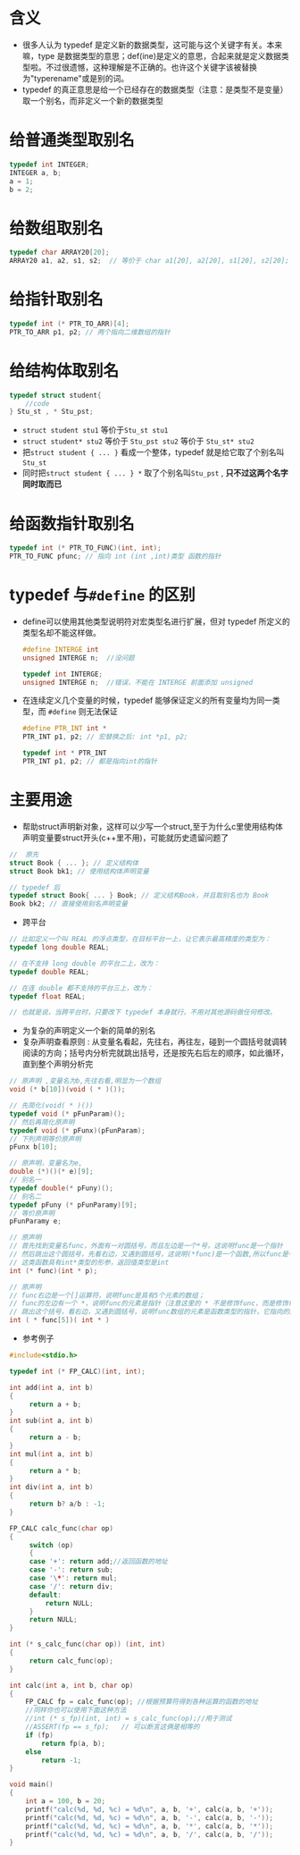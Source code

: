 # 含义
- 很多人认为 typedef 是定义新的数据类型，这可能与这个关键字有关。本来嘛，type 是数据类型的意思；def(ine)是定义的意思，合起来就是定义数据类型啦。不过很遗憾，这种理解是不正确的。也许这个关键字该被替换为"typerename"或是别的词。
- typedef 的真正意思是给一个已经存在的数据类型（注意：是类型不是变量）取一个别名，而非定义一个新的数据类型

# 给普通类型取别名
```c
typedef int INTEGER;
INTEGER a, b;
a = 1;
b = 2;
```

# 给数组取别名
```c
typedef char ARRAY20[20];
ARRAY20 a1, a2, s1, s2;  // 等价于 char a1[20], a2[20], s1[20], s2[20];
```

# 给指针取别名
```c
typedef int (* PTR_TO_ARR)[4];
PTR_TO_ARR p1, p2; // 两个指向二维数组的指针
```

# 给结构体取别名
```c
typedef struct student{
    //code
} Stu_st , * Stu_pst;
```
- `struct student stu1` 等价于`Stu_st stu1`
- `struct student* stu2` 等价于 `Stu_pst stu2` 等价于 `Stu_st* stu2`
- 把`struct student { ... }` 看成一个整体，typedef 就是给它取了个别名叫`Stu_st`
- 同时把`struct student { ... } *` 取了个别名叫`Stu_pst` , **只不过这两个名字同时取而已**

# 给函数指针取别名
```c
typedef int (* PTR_TO_FUNC)(int, int);
PTR_TO_FUNC pfunc; // 指向 int (int ,int)类型 函数的指针
```

# typedef 与`#define` 的区别
- define可以使用其他类型说明符对宏类型名进行扩展，但对 typedef 所定义的类型名却不能这样做。
    ```c
    #define INTERGE int
    unsigned INTERGE n;  //没问题

    typedef int INTERGE;
    unsigned INTERGE n;  //错误，不能在 INTERGE 前面添加 unsigned
    ```

- 在连续定义几个变量的时候，typedef 能够保证定义的所有变量均为同一类型，而 `#define` 则无法保证
    ```c
    #define PTR_INT int *
    PTR_INT p1, p2; // 宏替换之后: int *p1, p2;

    typedef int * PTR_INT
    PTR_INT p1, p2; // 都是指向int的指针
    ```

# 主要用途
- 帮助struct声明新对象，这样可以少写一个struct,至于为什么c里使用结构体声明变量要struct开头(c++里不用)，可能就历史遗留问题了

```c
//  原先
struct Book { ... }; // 定义结构体
struct Book bk1; // 使用结构体声明变量

// typedef 后
typedef struct Book{ ... } Book; // 定义结构Book，并且取别名也为 Book
Book bk2; // 直接使用别名声明变量
```
- 跨平台

```c
// 比如定义一个叫 REAL 的浮点类型，在目标平台一上，让它表示最高精度的类型为：
typedef long double REAL;

// 在不支持 long double 的平台二上，改为：
typedef double REAL;

// 在连 double 都不支持的平台三上，改为：
typedef float REAL;

// 也就是说，当跨平台时，只要改下 typedef 本身就行，不用对其他源码做任何修改。
```

- 为复杂的声明定义一个新的简单的别名
- 复杂声明查看原则 : 从变量名看起，先往右，再往左，碰到一个圆括号就调转阅读的方向；括号内分析完就跳出括号，还是按先右后左的顺序，如此循环，直到整个声明分析完

```c
// 原声明 ,变量名为b,先往右看,明显为一个数组
void (* b[10])(void ( * )());

// 先简化(void( * )())
typedef void (* pFunParam)();
// 然后再简化原声明
typedef void (* pFunx)(pFunParam);
// 下列声明等价原声明
pFunx b[10];

// 原声明，变量名为e,
double (*)()(* e)[9];
// 别名一
typedef double(* pFuny)();
// 别名二
typedef pFuny (* pFunParamy)[9];
// 等价原声明
pFunParamy e;

// 原声明
// 首先找到变量名func，外面有一对圆括号，而且左边是一个*号，这说明func是一个指针
// 然后跳出这个圆括号，先看右边，又遇到圆括号，这说明(*func)是一个函数,所以func是一个指向这类函数的指针，即函数指针
// 这类函数具有int*类型的形参，返回值类型是int
int (* func)(int * p);

// 原声明
// func右边是一个[]运算符，说明func是具有5个元素的数组；
// func的左边有一个 *，说明func的元素是指针（注意这里的 * 不是修饰func，而是修饰func[5]的，原因是[]运算符优先级比 * 高，func先跟[]结合）
// 跳出这个括号，看右边，又遇到圆括号，说明func数组的元素是函数类型的指针，它指向的函数具有 int * 类型的形参，返回值类型为int
int ( * func[5])( int * )
```

- 参考例子
```c
#include<stdio.h>    

typedef int (* FP_CALC)(int, int);    

int add(int a, int b)    
{    
     return a + b;    
}    
int sub(int a, int b)    
{    
     return a - b;    
}    
int mul(int a, int b)    
{    
     return a * b;    
}    
int div(int a, int b)    
{    
     return b? a/b : -1;    
}    

FP_CALC calc_func(char op)    
{    
     switch (op)    
     {    
     case '+': return add;//返回函数的地址    
     case '-': return sub;    
     case '\*': return mul;    
     case '/': return div;    
     default:    
         return NULL;    
     }    
     return NULL;    
}    

int (* s_calc_func(char op)) (int, int)    
{    
     return calc_func(op);    
}     

int calc(int a, int b, char op)    
{    
    FP_CALC fp = calc_func(op); //根据预算符得到各种运算的函数的地址  
    //同样你也可以使用下面这种方法    
    //int (* s_fp)(int, int) = s_calc_func(op);//用于测试    
    //ASSERT(fp == s_fp);   // 可以断言这俩是相等的    
    if (fp)   
        return fp(a, b);    
    else   
        return -1;    
}    

void main()    
{       
    int a = 100, b = 20;    
    printf("calc(%d, %d, %c) = %d\n", a, b, '+', calc(a, b, '+'));    
    printf("calc(%d, %d, %c) = %d\n", a, b, '-', calc(a, b, '-'));    
    printf("calc(%d, %d, %c) = %d\n", a, b, '*', calc(a, b, '*'));    
    printf("calc(%d, %d, %c) = %d\n", a, b, '/', calc(a, b, '/'));    
}    
```
